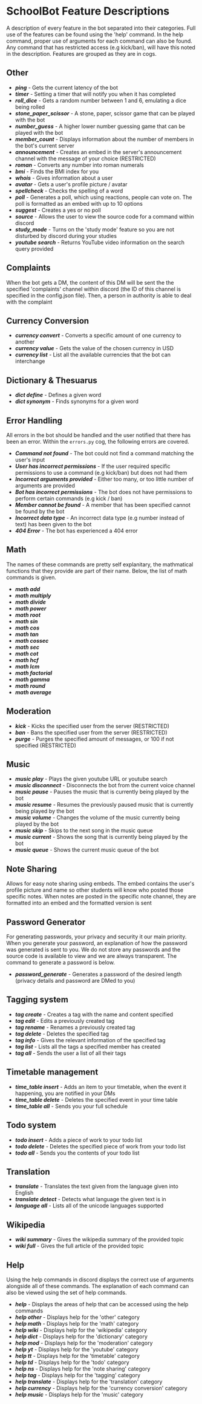 # SchoolBot Feature Descriptions

A description of every feature in the bot separated into their categories. Full use of the features can be found using the 'help' command. In the help command, proper use of arguments for each command can also be found.
Any command that has restricted access (e.g kick/ban), will have this noted in the description.
Features are grouped as they are in cogs.


## Other
- ***ping*** - Gets the current latency of the bot
- ***timer*** - Setting a timer that will notify you when it has completed
- ***roll_dice*** - Gets a random number between 1 and 6, emulating a dice being rolled
- ***stone_paper_scissor*** - A stone, paper, scissor game that can be played with the bot
- ***number_guess*** - A higher lower number guessing game that can be played with the bot
- ***member_count*** - Displays information about the number of members in the bot's current server
- ***announcement*** - Creates an embed in the server's announcement channel with the message of your choice (RESTRICTED)
- ***roman*** - Converts any number into roman numerals
- ***bmi*** - Finds the BMI index for you
- ***whois*** - Gives information about a user
- ***avatar*** - Gets a user's profile picture / avatar
- ***spellcheck*** - Checks the spelling of a word
- ***poll*** - Generates a poll, which using reactions, people can vote on. The poll is formatted as an embed with up to 10 options
- ***suggest*** - Creates a yes or no poll
- ***source*** - Allows the user to view the source code for a command within discord
- ***study_mode*** - Turns on the 'study mode' feature so you are not disturbed by discord during your studies
- ***youtube search*** - Returns YouTube video information on the search query provided


## Complaints
When the bot gets a DM, the content of this DM will be sent the the specified 'complaints' channel within discord (the ID of this channel is specified in the config.json file). Then, a person in authority is able to deal with the complaint


## Currency Conversion
- ***currency convert*** - Converts a specific amount of one currency to another
- ***currency value*** - Gets the value of the chosen currency in USD
- ***currency list*** - List all the available currencies that the bot can interchange


## Dictionary & Thesuarus
- ***dict define*** - Defines a given word
- ***dict synonym*** - Finds synonyms for a given word


## Error Handling
All errors in the bot should be handled and the user notified that there has been an error. Within the `errors.py` cog, the following errors are covered.
- ***Command not found*** - The bot could not find a command matching the user's input
- ***User has incorrect permissions*** - If the user required specific permissions to use a command (e.g kick/ban) but does not had them
- ***Incorrect arguments provided*** - Either too many, or too little number of arguments are provided
- ***Bot has incorrect permissions*** - The bot does not have permissions to perform certain commands (e.g kick / ban)
- ***Member cannot be found*** - A member that has been specified cannot be found by the bot
- ***Incorrect data type*** - An incorrect data type (e.g number instead of text) has been given to the bot
- ***404 Error*** - The bot has experienced a 404 error


## Math
The names of these commands are pretty self explanitary, the mathmatical functions that they provide are part of their name.
Below, the list of math commands is given.
- ***math add***
- ***math multiply***
- ***math divide***
- ***math power***
- ***math root***
- ***math sin***
- ***math cos***
- ***math tan***
- ***math cossec***
- ***math sec***
- ***math cot***
- ***math hcf***
- ***math lcm***
- ***math factorial***
- ***math gamma***
- ***math round***
- ***math average***


## Moderation
- ***kick*** - Kicks the specified user from the server (RESTRICTED)
- ***ban*** - Bans the specified user from the server (RESTRICTED)
- ***purge*** - Purges the specified amount of messages, or 100 if not specified (RESTRICTED)


## Music
- ***music play*** - Plays the given youtube URL or youtube search
- ***music disconnect*** - Disconnects the bot from the current voice channel
- ***music pause*** - Pauses the music that is currently being played by the bot
- ***music resume*** - Resumes the previously paused music that is currently being played by the bot
- ***music volume*** - Changes the volume of the music currently being played by the bot
- ***music skip*** - Skips to the next song in the music queue
- ***music current*** - Shows the song that is currently being played by the bot
- ***music queue*** - Shows the current music queue of the bot


## Note Sharing
Allows for easy note sharing using embeds. The embed contains the user's profile picture and name so other students will know who posted those specific notes.
When notes are posted in the specific note channel, they are formatted into an embed and the formatted version is sent


## Password Generator
For generating passwords, your privacy and security it our main priority. When you generate your password, an explanation of how the password was generated is sent to you. We do not store any passwords and the source code is available to view and we are always transparent. The command to generate a password is below.
- ***password_generate*** - Generates a password of the desired length (privacy details and password are DMed to you)


## Tagging system
- ***tag create*** - Creates a tag with the name and content specified
- ***tag edit*** - Edits a previously created tag
- ***tag rename*** - Renames a previously created tag
- ***tag delete*** - Deletes the specified tag
- ***tag info*** - Gives the relevant information of the specified tag
- ***tag list*** - Lists all the tags a specified member has created
- ***tag all*** - Sends the user a list of all their tags


## Timetable management
- ***time_table insert*** - Adds an item to your timetable, when the event it happening, you are notified in your DMs
- ***time_table delete*** - Deletes the specified event in your time table
- ***time_table all*** - Sends you your full schedule


## Todo system
- ***todo insert*** - Adds a piece of work to your todo list
- ***todo delete*** - Deletes the specified piece of work from your todo list
- ***todo all*** - Sends you the contents of your todo list


## Translation
- ***translate*** - Translates the text given from the language given into English
- ***translate detect*** - Detects what language the given text is in
- ***language all*** - Lists all of the unicode languages supported


## Wikipedia
- ***wiki summary*** - Gives the wikipedia summary of the provided topic
- ***wiki full*** - Gives the full article of the provided topic


## Help
Using the help commands in discord displays the correct use of arguments alongside all of these commands. The explanation of each command can also be viewed using the set of help commands.

- ***help*** - Displays the areas of help that can be accessed using the help commands
- ***help other*** - Displays help for the 'other' category
- ***help math*** - Displays help for the 'math' category
- ***help wiki*** - Displays help for the 'wikipedia' category
- ***help dict*** - Displays help for the 'dictionary' category
- ***help mod*** - Displays help for the 'moderation' category
- ***help yt*** - Displays help for the 'youtube' category
- ***help tt*** - Displays help for the 'timetable' category
- ***help td*** - Displays help for the 'todo' category
- ***help ns*** - Displays help for the 'note sharing' category
- ***help tag*** - Displays help for the 'tagging' category
- ***help translate*** - Displays help for the 'translation' category
- ***help currency*** - Displays help for the 'currency conversion' category
- ***help music*** - Displays help for the 'music' category
